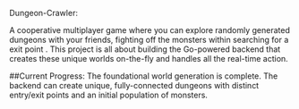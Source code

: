 Dungeon-Crawler:

A cooperative multiplayer game where you can explore randomly generated dungeons with your friends, fighting off the monsters within searching for a exit point . This project is all about building the Go-powered backend that creates these unique worlds on-the-fly and handles all the real-time action.

##Current Progress:
The foundational world generation is complete. The backend can create unique, fully-connected dungeons with distinct entry/exit points and an initial population of monsters.